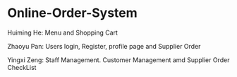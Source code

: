 # Online-Order-System
Huiming He: Menu and Shopping Cart

Zhaoyu Pan: Users login, Register, profile page and Supplier Order

Yingxi Zeng: Staff Management. Customer Management amd Supplier Order CheckList